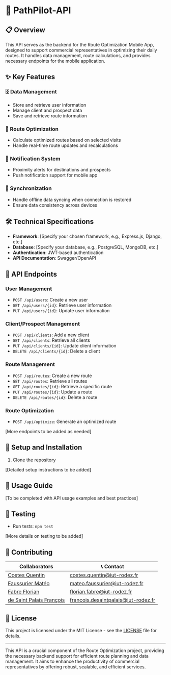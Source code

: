 # 🚀 PathPilot-API

## 📋 Overview

This API serves as the backend for the Route Optimization Mobile App, designed to support commercial representatives in optimizing their daily routes. It handles data management, route calculations, and provides necessary endpoints for the mobile application.

## ✨ Key Features

### 🗄️ Data Management
- Store and retrieve user information
- Manage client and prospect data
- Save and retrieve route information

### 🧮 Route Optimization
- Calculate optimized routes based on selected visits
- Handle real-time route updates and recalculations

### 🔔 Notification System
- Proximity alerts for destinations and prospects
- Push notification support for mobile app

### 🔄 Synchronization
- Handle offline data syncing when connection is restored
- Ensure data consistency across devices

## 🛠️ Technical Specifications

- **Framework**: [Specify your chosen framework, e.g., Express.js, Django, etc.]
- **Database**: [Specify your database, e.g., PostgreSQL, MongoDB, etc.]
- **Authentication**: JWT-based authentication
- **API Documentation**: Swagger/OpenAPI

## 🔌 API Endpoints

### User Management
- `POST /api/users`: Create a new user
- `GET /api/users/{id}`: Retrieve user information
- `PUT /api/users/{id}`: Update user information

### Client/Prospect Management
- `POST /api/clients`: Add a new client
- `GET /api/clients`: Retrieve all clients
- `PUT /api/clients/{id}`: Update client information
- `DELETE /api/clients/{id}`: Delete a client

### Route Management
- `POST /api/routes`: Create a new route
- `GET /api/routes`: Retrieve all routes
- `GET /api/routes/{id}`: Retrieve a specific route
- `PUT /api/routes/{id}`: Update a route
- `DELETE /api/routes/{id}`: Delete a route

### Route Optimization
- `POST /api/optimize`: Generate an optimized route

[More endpoints to be added as needed]

## 🚀 Setup and Installation

1. Clone the repository

[Detailed setup instructions to be added]

## 📘 Usage Guide

[To be completed with API usage examples and best practices]

## 🧪 Testing

- Run tests: `npm test`

[More details on testing to be added]

## 🤝 Contributing

|                        Collaborators                     |             📞 Contact             |
|----------------------------------------------------------|-------------------------------------|
|[Costes Quentin](https://github.com/quentinformatique)    | costes.quentin@iut-rodez.fr         |
|[Faussurier Matéo](https://github.com/mateofsr)           | mateo.faussurier@iut-rodez.fr       |
|[Fabre Florian](https://github.com/Odonata971)            | florian.fabre@iut-rodez.fr          |
|[de Saint Palais François](https://github.com/Francois389)| francois.desaintpalais@iut-rodez.fr |

## 📄 License

This project is licensed under the MIT License - see the [LICENSE](LICENSE) file for details.

---

This API is a crucial component of the Route Optimization project, providing the necessary backend support for efficient route planning and data management. It aims to enhance the productivity of commercial representatives by offering robust, scalable, and efficient services.
